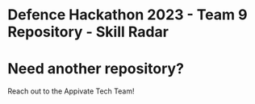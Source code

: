 # Defence Hackathon 2023 - Team 9 Repository - Skill Radar

# Need another repository?
Reach out to the Appivate Tech Team!

